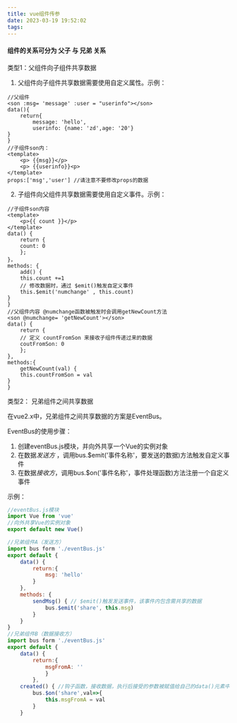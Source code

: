 ```yaml
---
title: vue组件传参
date: 2023-03-19 19:52:02
tags:
---
```


#### 组件的关系可分为 父子 与 兄弟 关系

类型1：父组件向子组件共享数据

1. 父组件向子组件共享数据需要使用自定义属性。示例：

````vue
//父组件
<son :msg= 'message' :user = "userinfo"></son>
data(){
	return{
		message: 'hello',
		userinfo: {name: 'zd',age: '20'}
}
}
//子组件son内：
<template>
	<p> {{msg}}</p>
	<p> {{userinfo}}<p>
</template>
props:['msg','user'] //请注意不要修改props的数据
````

2. 子组件向父组件共享数据需要使用自定义事件。示例：

```vue
//子组件son内容
<template>
	<p>{{ count }}</p>
</template>
data() {
	return {
	count: 0
	};
}，
methods: {
	add() {
	this.count +=1
	// 修改数据时，通过 $emit()触发自定义事件
	this.$emit('numchange' , this.count)
}
}
//父组件内容 @numchange函数被触发时会调用getNewCount方法
<son @numchange= 'getNewCount'></son>
data() {
	return {
	// 定义 countFromSon 来接收子组件传递过来的数据
	coutFromSon: 0
	};
},
methods:{
	getNewCount(val) {
	this.countFromSon = val
}
}
```

类型2： 兄弟组件之间共享数据

在vue2.x中，兄弟组件之间共享数据的方案是EventBus。

EventBus的使用步骤：

1. 创建eventBus.js模块，并向外共享一个Vue的实例对象
2. 在数据*发送方* ，调用bus.$emit('事件名称'，要发送的数据)方法触发自定义事件
3. 在数据*接收方*，调用bus.$on('事件名称'，事件处理函数)方法注册一个自定义事件

示例：

```javascript
//eventBus.js模块
import Vue from 'vue'
//向外共享Vue的实例对象
export default new Vue()

//兄弟组件A（发送方）
import bus form './eventBus.js'
export default {
	data() {
		return:{
			msg: 'hello'
		}
	},
	methods: {
		sendMsg() { // $emit()触发发送事件，该事件内包含需共享的数据
			bus.$emit('share', this.msg)
		}
	}
}
//兄弟组件B（数据接收方）	
import bus form './eventBus.js'
export default {
	data() {
		return:{
			msgFromA: ''
			}
		},
	created() { //钩子函数，接收数据，执行后接受的参数被赋值给自己的data()元素中
		bus.$on('share',val=>{
			this.msgFromA = val
		}
	}


```



